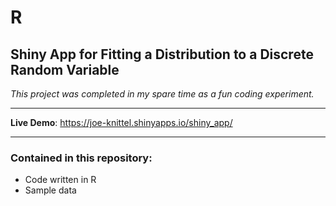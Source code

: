 # R

## Shiny App for Fitting a Distribution to a Discrete Random Variable

*This project was completed in my spare time as a fun coding experiment.*

<hr>

**Live Demo**: <a href = "https://joe-knittel.shinyapps.io/shiny_app/" target = "_blank">https://joe-knittel.shinyapps.io/shiny_app/</a>

<hr>

### Contained in this repository:

- Code written in R
- Sample data
